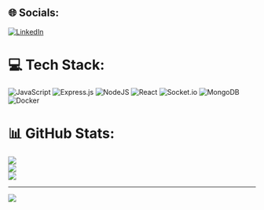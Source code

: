 
## 🌐 Socials:
[![LinkedIn](https://img.shields.io/badge/LinkedIn-%230077B5.svg?logo=linkedin&logoColor=white)](https://linkedin.com/in/harikrishnan-p-74523a1a9) 

# 💻 Tech Stack:
![JavaScript](https://img.shields.io/badge/javascript-%23323330.svg?style=for-the-badge&logo=javascript&logoColor=%23F7DF1E) ![Express.js](https://img.shields.io/badge/express.js-%23404d59.svg?style=for-the-badge&logo=express&logoColor=%2361DAFB) ![NodeJS](https://img.shields.io/badge/node.js-6DA55F?style=for-the-badge&logo=node.js&logoColor=white) ![React](https://img.shields.io/badge/react-%2320232a.svg?style=for-the-badge&logo=react&logoColor=%2361DAFB) ![Socket.io](https://img.shields.io/badge/Socket.io-black?style=for-the-badge&logo=socket.io&badgeColor=010101) ![MongoDB](https://img.shields.io/badge/MongoDB-%234ea94b.svg?style=for-the-badge&logo=mongodb&logoColor=white) ![Docker](https://img.shields.io/badge/docker-%230db7ed.svg?style=for-the-badge&logo=docker&logoColor=white)
# 📊 GitHub Stats:
![](https://github-readme-stats.vercel.app/api?username=officialharikrishnan&theme=dark&hide_border=true&include_all_commits=true&count_private=false)<br/>
![](https://github-readme-streak-stats.herokuapp.com/?user=officialharikrishnan&theme=dark&hide_border=true)<br/>
![](https://github-readme-stats.vercel.app/api/top-langs/?username=officialharikrishnan&theme=dark&hide_border=true&include_all_commits=true&count_private=false&layout=compact)

---
[![](https://visitcount.itsvg.in/api?id=officialharikrishnan&icon=0&color=0)](https://visitcount.itsvg.in)

<!-- Proudly created with GPRM ( https://gprm.itsvg.in ) -->
